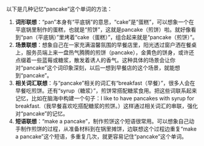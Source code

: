 以下是几种记忆“pancake”这个单词的方法：
1. **词形联想**：“pan”本身有“平底锅”的意思，“cake”是“蛋糕”，可以想象一个在平底锅里制作的蛋糕，也就是“煎饼”，这就是pancake（煎饼）啦。就好像看到“pan（平底锅）”里烤着“cake（蛋糕）”，组合起来就是“pancake（煎饼）”。 
2. **场景联想**：想象自己在一家充满温馨氛围的早餐店里，阳光透过窗户洒在餐桌上，服务员端上来一盘热气腾腾的煎饼（pancake），金黄色的饼身，或许还点缀着一些蓝莓或糖浆，散发着诱人的香气。这种具体的场景会让你对“pancake”这个词印象深刻，以后一想到早餐店的这个场景，就能想到“pancake”。 
3. **相关词汇联想**：与“pancake”相关的词汇有“breakfast（早餐）”，很多人会在早餐吃煎饼。还有“syrup（糖浆）”，煎饼常搭配糖浆食用。把这些词联系起来记忆，比如在脑海中构建一个句子：I like to have pancakes with syrup for breakfast.（我早餐喜欢吃搭配糖浆的煎饼。）这样通过相关词汇的串联，强化对“pancake”的记忆。 
4. **短语联想**：“make a pancake”，制作煎饼这个短语很常用。可以想象自己动手制作煎饼的过程，从准备材料到在锅里摊饼，边联想这个过程边重复“make a pancake”这个短语，多重复几次，就更容易记住“pancake”这个单词。 